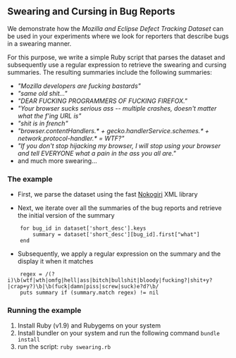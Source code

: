 Swearing and Cursing in Bug Reports
-----------------------------------

We demonstrate how the _Mozilla and Eclipse Defect Tracking Dataset_ can be used in your experiments where we look for reporters that describe bugs in a swearing manner.

For this purpose, we write a simple Ruby script that parses the dataset and subsequently use a regular expression to retrieve the swearing and cursing summaries. The resulting summaries include the following summaries:

- _"Mozilla developers are fucking bastards"_
- _"same old shit..."_
- _"DEAR FUCKING PROGRAMMERS OF FUCKING FIREFOX."_
- _"Your browser sucks serious ass -- multiple crashes, doesn't matter what the f'ing URL is"_
- _"shit is in french"_
- _"browser.contentHandlers.* + gecko.handlerService.schemes.* + network.protocol-handler.* = WTF?"_
- _"If you don't stop hijacking my browser, I will stop using your browser and tell EVERYONE what a pain in the ass you all are."_
- and much more swearing...

### The example

* First, we parse the dataset using the fast [Nokogiri](http://nokogiri.org/) XML library
	
* Next, we iterate over all the summaries of the bug reports and retrieve the initial version of the summary
```
	for bug_id in dataset['short_desc'].keys
		summary = dataset['short_desc'][bug_id].first["what"]
	end
```

* Subsequently, we apply a regular expression on the summary and the display it when it matches
```
	regex = /(?i)\b(wtf|wth|omfg|hell|ass|bitch|bullshit|bloody|fucking?|shit+y?|crap+y?)\b|\b(fuck|damn|piss|screw|suck)e?d?\b/
	puts summary if (summary.match regex) != nil
```

### Running the example
1. Install Ruby (v1.9) and Rubygems on your system
2. Install bundler on your system and run the following command `bundle install`
3. run the script: `ruby swearing.rb`